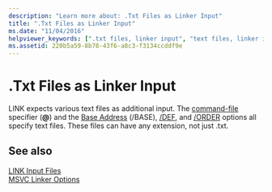 ```yaml
---
description: "Learn more about: .Txt Files as Linker Input"
title: ".Txt Files as Linker Input"
ms.date: "11/04/2016"
helpviewer_keywords: [".txt files, linker input", "text files, linker input", "txt files, linker input"]
ms.assetid: 220b5a59-8b78-43f6-a8c3-f3134ccddf9e
---
```

# .Txt Files as Linker Input

LINK expects various text files as additional input. The [command-file](linking.md) specifier (**\@**) and the [Base Address](base-base-address.md) (/BASE), [/DEF](def-specify-module-definition-file.md), and [/ORDER](order-put-functions-in-order.md) options all specify text files. These files can have any extension, not just .txt.

## See also

[LINK Input Files](link-input-files.md)<br/>
[MSVC Linker Options](linker-options.md)
